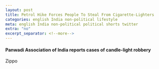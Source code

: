 ```yaml
---
layout: post
title: Petrol Hike Forces People To Steal From Cigarette-Lighters
categories: english India non-political lifestyle
meta: english India non-political political shorts twitter
extra: "no"
excerpt_separator: <!--more-->
---
```


#### Panwadi Association of India reports cases of candle-light robbery

Zippo
